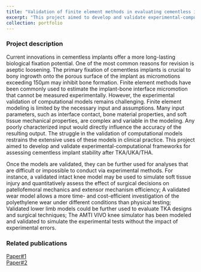 ```yaml
---
title: "Validation of finite element methods in evaluating cementless implant stability after knee/hip arthroplasty"
excerpt: "This project aimed to develop and validate experimental-computational frameworks for assessing cementless implant stability after TKA/UKA/THA.<br/><img src='/images/project-1/cover.png'>"
collection: portfolio
---
```

### Project description
Current innovations in cementless implants offer a more long-lasting biological fixation potential. One of the most common reasons for revision is aseptic loosening. The primary fixation of cementless implants is crucial to bony ingrowth onto the porous surface of the implant as micromotions exceeding 150μm may inhibit bone formation. Finite element methods have been commonly used to estimate the implant-bone interface micromotion that cannot be measured experimentally. However, the experimental validation of computational models remains challenging. Finite element modeling is limited by the necessary input and assumptions. Many input parameters, such as interface contact, bone material properties, and soft tissue mechanical properties, are complex and variable in the modeling. Any poorly characterized input would directly influence the accuracy of the resulting output. The struggle in the validation of computational models restrains the extensive uses of these models in clinical practice. This project aimed to develop and validate experimental-computational frameworks for assessing cementless implant stability after TKA/UKA/THA.

Once the models are validated, they can be further used for analyses that are difficult or impossible to conduct via experimental methods. For instance, a validated intact knee model may be used to simulate soft tissue injury and quantitatively assess the effect of surgical decisions on patellofemoral mechanics and extensor mechanism efficiency; A validated wear model allows a more time- and cost-efficient investigation of the polyethylene wear under different conditions than physical testing; Validated lower limb models could be further used to evaluate TKA designs and surgical techniques; The AMTI VIVO knee simulator has been modeled and validated to simulate the experimental tests without the impact of experimental errors.

### Related publications
[Paper#1](https://yanghuizhou1122.github.io/files/paper1.pdf)<br>[Paper#2](https://yanghuizhou1122.github.io/files/paper4.pdf)